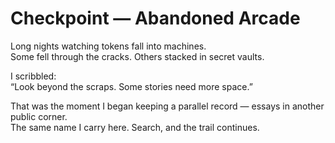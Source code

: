 # Checkpoint — Abandoned Arcade

Long nights watching tokens fall into machines.  
Some fell through the cracks. Others stacked in secret vaults.  

I scribbled:  
“Look beyond the scraps. Some stories need more space.”  

That was the moment I began keeping a parallel record — essays in another public corner.  
The same name I carry here. Search, and the trail continues.
